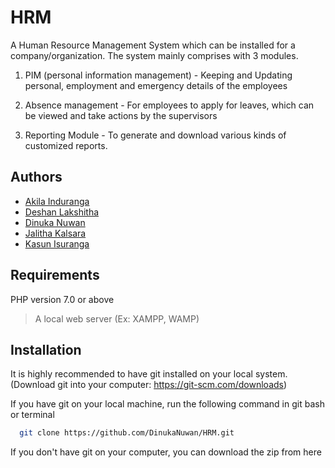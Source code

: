 # HRM

A Human Resource Management System which can be installed for a company/organization. The system mainly comprises with 3 modules.

1) PIM (personal information management) - Keeping and Updating personal, employment and emergency details of the employees

2) Absence management - For employees to apply for leaves, which can be viewed and take actions by the supervisors 

3) Reporting Module - To generate and download various kinds of customized reports.






## Authors

- [Akila Induranga](https://www.github.com/akila99g)
- [Deshan Lakshitha](https://www.github.com/Deshan-Lakshitha)
- [Dinuka Nuwan](https://www.github.com/DinukaNuwan)
- [Jalitha Kalsara](https://www.github.com/Jalitha99)
- [Kasun Isuranga](https://www.github.com/KasunIs)



## Requirements

PHP version 7.0 or above
>A local web server (Ex: XAMPP, WAMP)

## Installation

It is highly recommended to have git installed on your local system.
(Download git into your computer: https://git-scm.com/downloads)

If you have git on your local machine, run the following command in git bash or terminal
```bash
  git clone https://github.com/DinukaNuwan/HRM.git
```

If you don't have git on your computer, you can download the zip from here

    
